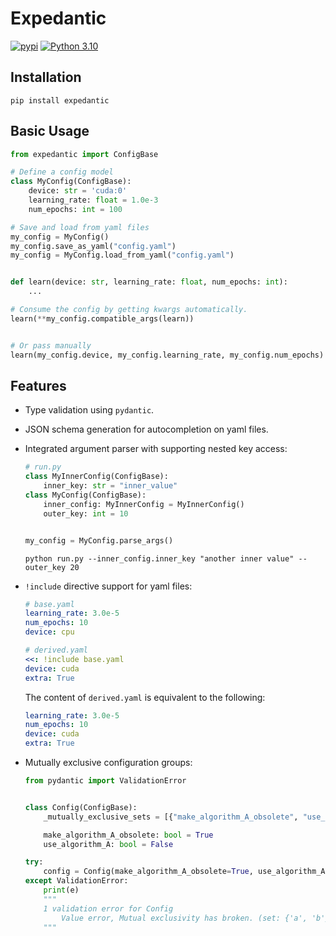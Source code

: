 # Expedantic

[![pypi](https://img.shields.io/pypi/v/expedantic.svg)](https://pypi.python.org/pypi/expedantic)
[![Python 3.10](https://img.shields.io/badge/python-3.10-blue.svg)](https://www.python.org/downloads/release/python-3100/)

## Installation

```
pip install expedantic
```

## Basic Usage
```python
from expedantic import ConfigBase

# Define a config model
class MyConfig(ConfigBase):
    device: str = 'cuda:0'
    learning_rate: float = 1.0e-3
    num_epochs: int = 100

# Save and load from yaml files
my_config = MyConfig()
my_config.save_as_yaml("config.yaml")
my_config = MyConfig.load_from_yaml("config.yaml")


def learn(device: str, learning_rate: float, num_epochs: int):
    ...

# Consume the config by getting kwargs automatically.
learn(**my_config.compatible_args(learn))


# Or pass manually
learn(my_config.device, my_config.learning_rate, my_config.num_epochs)
```


## Features

- Type validation using `pydantic`.

- JSON schema generation for autocompletion on yaml files.

- Integrated argument parser with supporting nested key access:
    ```python
    # run.py
    class MyInnerConfig(ConfigBase):
        inner_key: str = "inner_value"
    class MyConfig(ConfigBase):
        inner_config: MyInnerConfig = MyInnerConfig()
        outer_key: int = 10


    my_config = MyConfig.parse_args()
    ```
    ```shell
    python run.py --inner_config.inner_key "another inner value" --outer_key 20
    ```

- `!include` directive support for yaml files:
    ```yaml
    # base.yaml
    learning_rate: 3.0e-5
    num_epochs: 10
    device: cpu
    ```
    ```yaml
    # derived.yaml
    <<: !include base.yaml
    device: cuda
    extra: True
    ```

    The content of `derived.yaml` is equivalent to the following:
    ```yaml
    learning_rate: 3.0e-5
    num_epochs: 10
    device: cuda
    extra: True
    ```

- Mutually exclusive configuration groups:

    ```python
    from pydantic import ValidationError


    class Config(ConfigBase):
        _mutually_exclusive_sets = [{"make_algorithm_A_obsolete", "use_algorithm_A"}]

        make_algorithm_A_obsolete: bool = True
        use_algorithm_A: bool = False

    try:
        config = Config(make_algorithm_A_obsolete=True, use_algorithm_A=True)
    except ValidationError:
        print(e)
        """
        1 validation error for Config
            Value error, Mutual exclusivity has broken. (set: {'a', 'b'}) [type=value_error, input_value={'make_algorithm_A_obsolete': True, 'use_algorithm_A': True}, input_type=dict]
        """

    ```


